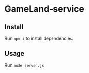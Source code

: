 # GameLand-service


## Install

Run `npm i` to install dependencies.


## Usage

Run `node server.js`
